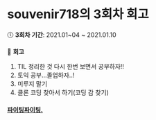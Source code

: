 # souvenir718의 3회차 회고

:clock5: **​3회차 기간**: 2021.01~04 ~ 2021.01.10

:pencil: **회고**

1. TIL 정리한 것 다시 한번 보면서 공부하자!!
2. 토익 공부...졸업하자..!
3. 미루지 말기 
4. 클론 코딩 찾아서 하기(코딩 감 찾기)

#### [파이팅파이팅.](https://eloquent-knuth-c533eb.netlify.app/#/)
